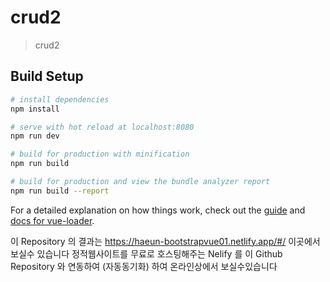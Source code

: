 # crud2

> crud2

## Build Setup

``` bash
# install dependencies
npm install

# serve with hot reload at localhost:8080
npm run dev

# build for production with minification
npm run build

# build for production and view the bundle analyzer report
npm run build --report
```

For a detailed explanation on how things work, check out the [guide](http://vuejs-templates.github.io/webpack/) and [docs for vue-loader](http://vuejs.github.io/vue-loader).

이 Repository 의 결과는 https://haeun-bootstrapvue01.netlify.app/#/   이곳에서 보실수 있습니다
정적웹사이트를 무료로 호스팅해주는 Nelify 를 이 Github Repository 와 연동하여 (자동동기화) 하여 온라인상에서 보실수있습니다
